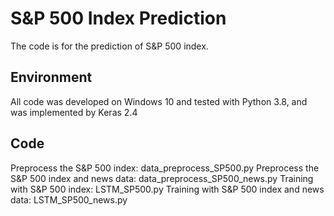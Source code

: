# S&P 500 Index Prediction
The code is for the prediction of S&P 500 index.
## Environment
All code was developed on Windows 10 and tested with Python 3.8, and was implemented by Keras 2.4
## Code
Preprocess the S&P 500 index: data_preprocess_SP500.py
Preprocess the S&P 500 index and news data: data_preprocess_SP500_news.py
Training with S&P 500 index: LSTM_SP500.py
Training with S&P 500 index and news data: LSTM_SP500_news.py
